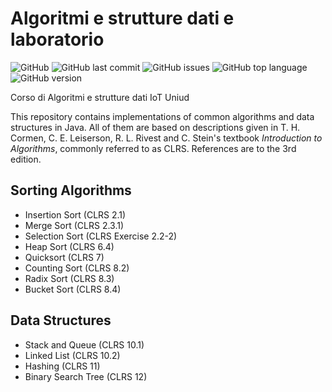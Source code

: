 # Algoritmi e strutture dati e laboratorio

![GitHub](https://img.shields.io/github/license/Denel91/Algoritmi-Strutture_Dati) ![GitHub last commit](https://img.shields.io/github/last-commit/Denel91/Algoritmi-Strutture_Dati) ![GitHub issues](https://img.shields.io/github/issues/Denel91/Algoritmi-Strutture_Dati) ![GitHub top language](https://img.shields.io/github/languages/top/Denel91/Algoritmi-Strutture_Dati) ![GitHub version](https://img.shields.io/badge/Java-v.15-blue)

Corso di Algoritmi e strutture dati IoT Uniud

This repository contains implementations of common algorithms and data structures in Java.
All of them are based on descriptions given in T. H. Cormen, C. E. Leiserson, R. L. Rivest and C. Stein's textbook *Introduction to Algorithms*, commonly referred to as CLRS. References are to the 3rd edition.

## Sorting Algorithms

- Insertion Sort (CLRS 2.1)
- Merge Sort (CLRS 2.3.1)
- Selection Sort (CLRS Exercise 2.2-2)
- Heap Sort (CLRS 6.4)
- Quicksort (CLRS 7)
- Counting Sort (CLRS 8.2)
- Radix Sort (CLRS 8.3)
- Bucket Sort (CLRS 8.4)

## Data Structures

- Stack and Queue (CLRS 10.1)
- Linked List (CLRS 10.2)
- Hashing (CLRS 11)
- Binary Search Tree (CLRS 12)